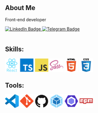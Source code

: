 <h2>
  About Me
</h2>

Front-end developer

<div id="badges">
  <a href="https://www.linkedin.com/in/maria-pashkovich-2bb36686/">
    <img src="https://cdn-icons-png.flaticon.com/512/145/145807.png" alt="LinkedIn Badge" width="35"/>
  </a>
  <a href="https://t.me/maryiayia">
    <img src="https://cdn-icons-png.flaticon.com/512/3670/3670070.png" alt="Telegram Badge" width="35"/>
  </a>
</div>
<img src="https://komarev.com/ghpvc/?username=pashkovichma&style=flat-square&color=blue" alt=""/>

<h2>
  Skills:
</h2>
<div>
  <img src="https://raw.githubusercontent.com/devicons/devicon/master/icons/react/react-original-wordmark.svg" width="45" height="45" alt="CSS"/>
  <img src="https://raw.githubusercontent.com/devicons/devicon/master/icons/typescript/typescript-original.svg" width="45" height="45" alt="TS"/>
  <img src="https://raw.githubusercontent.com/devicons/devicon/master/icons/javascript/javascript-original.svg" width="45" height="45" alt="JS"/>
  <img src="https://raw.githubusercontent.com/devicons/devicon/master/icons/sass/sass-original.svg" width="45" height="45" alt="SASS"/>
  <img src="https://raw.githubusercontent.com/devicons/devicon/master/icons/html5/html5-original-wordmark.svg" width="45" height="45" alt="HTLM"/>
  <img src="https://raw.githubusercontent.com/devicons/devicon/master/icons/css3/css3-original-wordmark.svg" width="45" height="45" alt="CSS"/>
</div>
<h2>
  Tools:
</h2>
<div>
  <img src="https://raw.githubusercontent.com/devicons/devicon/1119b9f84c0290e0f0b38982099a2bd027a48bf1/icons/vscode/vscode-original.svg" width="45" height="45" alt="VSCode"/>
  <img src="https://raw.githubusercontent.com/devicons/devicon/1119b9f84c0290e0f0b38982099a2bd027a48bf1/icons/git/git-original.svg" width="45" height="45" alt="git"/>
  <img src="https://raw.githubusercontent.com/devicons/devicon/1119b9f84c0290e0f0b38982099a2bd027a48bf1/icons/github/github-original.svg" width="45" height="45" alt="github"/>
  <img src="https://raw.githubusercontent.com/devicons/devicon/1119b9f84c0290e0f0b38982099a2bd027a48bf1/icons/webpack/webpack-original.svg" width="45" height="45" alt="Webpack"/>
  <img src="https://raw.githubusercontent.com/devicons/devicon/1119b9f84c0290e0f0b38982099a2bd027a48bf1/icons/eslint/eslint-original.svg" width="45" height="45" alt="ESLint"/>
  <img src="https://raw.githubusercontent.com/devicons/devicon/1119b9f84c0290e0f0b38982099a2bd027a48bf1/icons/npm/npm-original-wordmark.svg" width="45" height="45" alt="npm"/>
  
<div/>
